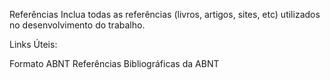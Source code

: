 Referências
Inclua todas as referências (livros, artigos, sites, etc) utilizados no desenvolvimento do trabalho.

Links Úteis:

Formato ABNT
Referências Bibliográficas da ABNT
